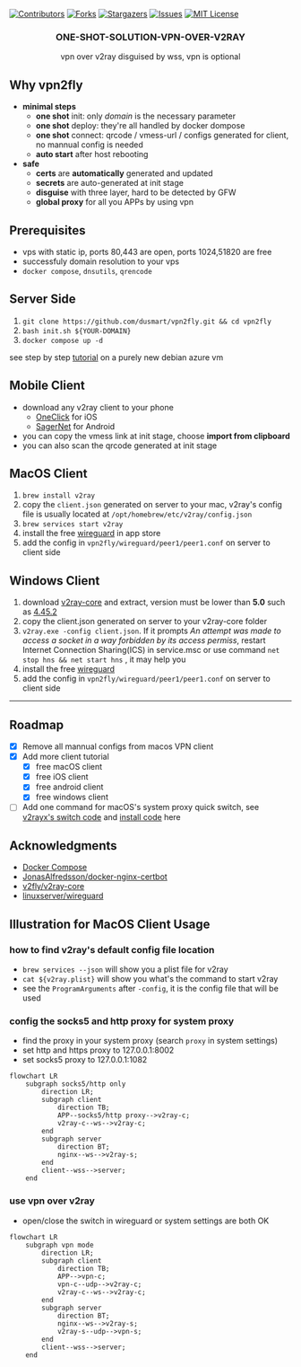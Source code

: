 [![Contributors][contributors-shield]][contributors-url]
[![Forks][forks-shield]][forks-url]
[![Stargazers][stars-shield]][stars-url]
[![Issues][issues-shield]][issues-url]
[![MIT License][license-shield]][license-url]

<div align="center">
  <h3 align="center">ONE-SHOT-SOLUTION-VPN-OVER-V2RAY</h3>

  <p align="center">
    vpn over v2ray disguised by wss, vpn is optional
  </p>
</div>

## Why vpn2fly

* **minimal steps**
  * **one shot** init: only *domain* is the necessary parameter
  * **one shot** deploy: they're all handled by docker dompose
  * **one shot** connect: qrcode / vmess-url / configs generated for client, no mannual config is needed
  * **auto start** after host rebooting
* **safe**
  * **certs** are **automatically** generated and updated
  * **secrets** are auto-generated at init stage
  * **disguise** with three layer, hard to be detected by GFW
  * **global proxy** for all you APPs by using vpn

## Prerequisites

* vps with static ip, ports 80,443 are open, ports 1024,51820 are free
* successfuly domain resolution to your vps
* `docker compose`, `dnsutils`, `qrencode`

## Server Side

1. `git clone https://github.com/dusmart/vpn2fly.git && cd vpn2fly`
2. `bash init.sh ${YOUR-DOMAIN}`
3. `docker compose up -d`

see step by step [tutorial](./azure-debian.md) on a purely new debian azure vm

## Mobile Client

* download any v2ray client to your phone
  * [OneClick](https://apps.apple.com/us/app/oneclick-safe-easy-fast/id1545555197) for iOS
  * [SagerNet](https://github.com/SagerNet/SagerNet) for Android
* you can copy the vmess link at init stage, choose **import from clipboard**
* you can also scan the qrcode generated at init stage

## MacOS Client

1. `brew install v2ray`
2. copy the `client.json` generated on server to your mac, v2ray's config file is usually located at `/opt/homebrew/etc/v2ray/config.json`
3. `brew services start v2ray`
4. install the free [wireguard](https://apps.apple.com/us/app/wireguard/id1451685025?mt=12) in app store
5. add the config in `vpn2fly/wireguard/peer1/peer1.conf` on server to client side

## Windows Client

1. download [v2ray-core](https://github.com/v2fly/v2ray-core/releases) and extract, version must be lower than **5.0** such as [4.45.2](https://github.com/v2fly/v2ray-core/releases/download/v4.45.2/v2ray-windows-64.zip)
2. copy the client.json generated on server to your v2ray-core folder
3. `v2ray.exe -config client.json`. If it prompts *An attempt was made to access a socket in a way forbidden by its access permiss*, restart Internet Connection Sharing(ICS) in service.msc or use command `net stop hns && net start hns` , it may help you
4. install the free [wireguard](https://www.wireguard.com/install/)
5. add the config in `vpn2fly/wireguard/peer1/peer1.conf` on server to client side

---

## Roadmap

- [x] Remove all mannual configs from macos VPN client
- [x] Add more client tutorial
    - [x] free macOS client
    - [x] free iOS client
    - [x] free android client
    - [x] free windows client
- [ ] Add one command for macOS's system proxy quick switch, see [v2rayx's switch code](https://github.com/Cenmrev/V2RayX/blob/master/v2rayx_sysconf/main.m) and [install code](https://github.com/Cenmrev/V2RayX/blob/master/V2RayX/install_helper.sh) here

## Acknowledgments

* [Docker Compose](https://github.com/docker/compose)
* [JonasAlfredsson/docker-nginx-certbot](https://github.com/JonasAlfredsson/docker-nginx-certbot)
* [v2fly/v2ray-core](https://github.com/v2fly/v2ray-core)
* [linuxserver/wireguard](https://github.com/linuxserver/docker-wireguard)

## Illustration for MacOS Client Usage

### how to find v2ray's default config file location

* `brew services --json` will show you a plist file for v2ray
* `cat ${v2ray.plist}` will show you what's the command to start v2ray
* see the `ProgramArguments` after `-config`, it is the config file that will be used

### config the socks5 and http proxy for system proxy

* find the proxy in your system proxy (search `proxy` in system settings)
* set http and https proxy to 127.0.0.1:8002
* set socks5 proxy to 127.0.0.1:1082

```mermaid
flowchart LR
    subgraph socks5/http only
        direction LR;
        subgraph client
            direction TB;
            APP--socks5/http proxy-->v2ray-c;
            v2ray-c--ws-->v2ray-c;
        end
        subgraph server
            direction BT;
            nginx--ws-->v2ray-s;
        end
        client--wss-->server;
    end    
```

### use vpn over v2ray

* open/close the switch in wireguard or system settings are both OK

```mermaid
flowchart LR
    subgraph vpn mode
        direction LR;
        subgraph client
            direction TB;
            APP-->vpn-c;
            vpn-c--udp-->v2ray-c;
            v2ray-c--ws-->v2ray-c;
        end
        subgraph server
            direction BT;
            nginx--ws-->v2ray-s;
            v2ray-s--udp-->vpn-s;
        end
        client--wss-->server;
    end    
```

[contributors-shield]: https://img.shields.io/github/contributors/dusmart/vpn2fly.svg?style=for-the-badge
[contributors-url]: https://github.com/dusmart/vpn2fly/graphs/contributors
[forks-shield]: https://img.shields.io/github/forks/dusmart/vpn2fly.svg?style=for-the-badge
[forks-url]: https://github.com/dusmart/vpn2fly/network/members
[stars-shield]: https://img.shields.io/github/stars/dusmart/vpn2fly.svg?style=for-the-badge
[stars-url]: https://github.com/dusmart/vpn2fly/stargazers
[issues-shield]: https://img.shields.io/github/issues/dusmart/vpn2fly.svg?style=for-the-badge
[issues-url]: https://github.com/dusmart/vpn2fly/issues
[license-shield]: https://img.shields.io/github/license/dusmart/vpn2fly.svg?style=for-the-badge
[license-url]: https://github.com/dusmart/vpn2fly/blob/main/LICENSE.txt
[linkedin-shield]: https://img.shields.io/badge/-LinkedIn-black.svg?style=for-the-badge&logo=linkedin&colorB=555
[linkedin-url]: https://linkedin.com/in/othneildrew
[product-screenshot]: images/screenshot.png
[Next.js]: https://img.shields.io/badge/next.js-000000?style=for-the-badge&logo=nextdotjs&logoColor=white
[Next-url]: https://nextjs.org/
[React.js]: https://img.shields.io/badge/React-20232A?style=for-the-badge&logo=react&logoColor=61DAFB
[React-url]: https://reactjs.org/
[Vue.js]: https://img.shields.io/badge/Vue.js-35495E?style=for-the-badge&logo=vuedotjs&logoColor=4FC08D
[Vue-url]: https://vuejs.org/
[Angular.io]: https://img.shields.io/badge/Angular-DD0031?style=for-the-badge&logo=angular&logoColor=white
[Angular-url]: https://angular.io/
[Svelte.dev]: https://img.shields.io/badge/Svelte-4A4A55?style=for-the-badge&logo=svelte&logoColor=FF3E00
[Svelte-url]: https://svelte.dev/
[Laravel.com]: https://img.shields.io/badge/Laravel-FF2D20?style=for-the-badge&logo=laravel&logoColor=white
[Laravel-url]: https://laravel.com
[Bootstrap.com]: https://img.shields.io/badge/Bootstrap-563D7C?style=for-the-badge&logo=bootstrap&logoColor=white
[Bootstrap-url]: https://getbootstrap.com
[JQuery.com]: https://img.shields.io/badge/jQuery-0769AD?style=for-the-badge&logo=jquery&logoColor=white
[JQuery-url]: https://jquery.com 